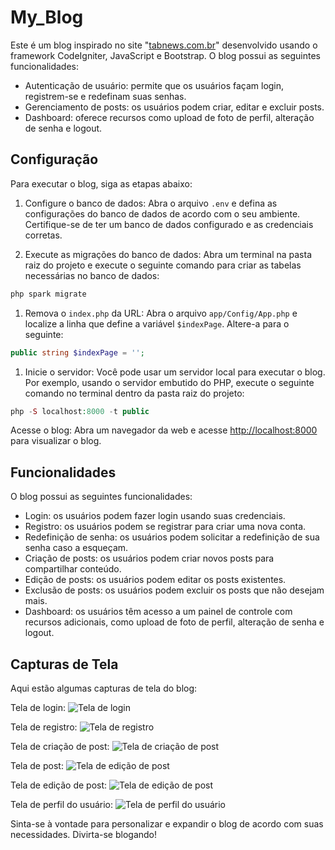# My_Blog

Este é um blog inspirado no site "[tabnews.com.br](https://www.tabnews.com.br/)" desenvolvido usando o framework CodeIgniter, JavaScript e Bootstrap. O blog possui as seguintes funcionalidades:

- Autenticação de usuário: permite que os usuários façam login, registrem-se e redefinam suas senhas.
- Gerenciamento de posts: os usuários podem criar, editar e excluir posts.
- Dashboard: oferece recursos como upload de foto de perfil, alteração de senha e logout.

## Configuração

Para executar o blog, siga as etapas abaixo:

1. Configure o banco de dados: Abra o arquivo `.env` e defina as configurações do banco de dados de acordo com o seu ambiente. Certifique-se de ter um banco de dados configurado e as credenciais corretas.

2. Execute as migrações do banco de dados: Abra um terminal na pasta raiz do projeto e execute o seguinte comando para criar as tabelas necessárias no banco de dados:

```php
php spark migrate

```

1. Remova o `index.php` da URL: Abra o arquivo `app/Config/App.php` e localize a linha que define a variável `$indexPage`. Altere-a para o seguinte:

```php
public string $indexPage = '';

```

1. Inicie o servidor: Você pode usar um servidor local para executar o blog. Por exemplo, usando o servidor embutido do PHP, execute o seguinte comando no terminal dentro da pasta raiz do projeto:

```php
php -S localhost:8000 -t public

```

Acesse o blog: Abra um navegador da web e acesse [http://localhost:8000](http://localhost:8000) para visualizar o blog.

## Funcionalidades

O blog possui as seguintes funcionalidades:

- Login: os usuários podem fazer login usando suas credenciais.
- Registro: os usuários podem se registrar para criar uma nova conta.
- Redefinição de senha: os usuários podem solicitar a redefinição de sua senha caso a esqueçam.
- Criação de posts: os usuários podem criar novos posts para compartilhar conteúdo.
- Edição de posts: os usuários podem editar os posts existentes.
- Exclusão de posts: os usuários podem excluir os posts que não desejam mais.
- Dashboard: os usuários têm acesso a um painel de controle com recursos adicionais, como upload de foto de perfil, alteração de senha e logout.

## Capturas de Tela

Aqui estão algumas capturas de tela do blog:

Tela de login:
![Tela de login](https://github.com/tarcisiodev1/Blog-Dashboard-Ci4/assets/111070575/532ab174-b634-465c-8343-d33bcab56c40)

Tela de registro:
![Tela de registro](https://github.com/tarcisiodev1/Blog-Dashboard-Ci4/assets/111070575/6cb035d4-1702-4bff-823b-0c54a0297038)

Tela de criação de post:
![Tela de criação de post](https://github.com/tarcisiodev1/Blog-Dashboard-Ci4/assets/111070575/62224d9c-b3f1-42b3-a627-0c9eda365b56)

Tela de post:
![Tela de edição de post](https://github.com/tarcisiodev1/Blog-Dashboard-Ci4/assets/111070575/62224d9c-b3f1-42b3-a627-0c9eda365b56)

Tela de edição de post:
![Tela de edição de post](caminho/para/tela_de_edicao_de_post.png)

Tela de perfil do usuário:
![Tela de perfil do usuário](https://github.com/tarcisiodev1/Blog-Dashboard-Ci4/assets/111070575/52f6e736-f39c-4d9c-bcfe-9284c417f04d)

Sinta-se à vontade para personalizar e expandir o blog de acordo com suas necessidades. Divirta-se blogando!
